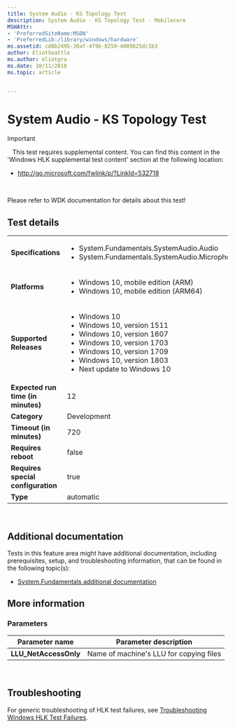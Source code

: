 ```yaml
---
title: System Audio - KS Topology Test
description: System Audio - KS Topology Test - Mobilecore
MSHAttr:
- 'PreferredSiteName:MSDN'
- 'PreferredLib:/library/windows/hardware'
ms.assetid: cd8b2495-30af-4f9b-8259-4089825dc1b3
author: EliotSeattle
ms.author: eliotgra
ms.date: 10/11/2018
ms.topic: article


---
```


# System Audio - KS Topology Test

>[!IMPORTANT]
>  
This test requires supplemental content. You can find this content in the 'Windows HLK supplemental test content' section at the following location:

-   <http://go.microsoft.com/fwlink/p/?LinkId=532718>

 

Please refer to WDK documentation for details about this test!

## Test details
|||
|---|---|
| **Specifications**  | <ul><li>System.Fundamentals.SystemAudio.Audio</li><li>System.Fundamentals.SystemAudio.MicrophoneLocation</li></ul> |  
| **Platforms**   | <ul><li>Windows 10, mobile edition (ARM)</li><li>Windows 10, mobile edition (ARM64)</li></ul> |
| **Supported Releases** | <ul><li>Windows 10</li><li>Windows 10, version 1511</li><li>Windows 10, version 1607</li><li>Windows 10, version 1703</li><li>Windows 10, version 1709</li><li>Windows 10, version 1803</li><li>Next update to Windows 10</li></ul> |
|**Expected run time (in minutes)**| 12 |
|**Category**| Development |
|**Timeout (in minutes)**| 720 |
|**Requires reboot**| false |
|**Requires special configuration**| true |
|**Type**| automatic |

 

## <span id="Additional_documentation"></span><span id="additional_documentation"></span><span id="ADDITIONAL_DOCUMENTATION"></span>Additional documentation


Tests in this feature area might have additional documentation, including prerequisites, setup, and troubleshooting information, that can be found in the following topic(s):

-   [System.Fundamentals additional documentation](system-fundamentals-additional-documentation.md)

## <span id="More_information"></span><span id="more_information"></span><span id="MORE_INFORMATION"></span>More information


### <span id="Parameters"></span><span id="parameters"></span><span id="PARAMETERS"></span>Parameters

| Parameter name         | Parameter description                   |
|------------------------|-----------------------------------------|
| **LLU\_NetAccessOnly** | Name of machine's LLU for copying files |

 

## <span id="Troubleshooting"></span><span id="troubleshooting"></span><span id="TROUBLESHOOTING"></span>Troubleshooting


For generic troubleshooting of HLK test failures, see [Troubleshooting Windows HLK Test Failures](..\user\troubleshooting-windows-hlk-test-failures.md).

 

 






